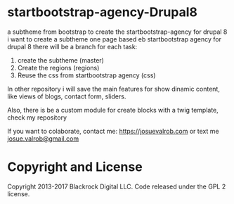# startbootstrap-agency-Drupal8
a subtheme from bootstrap to create the startbootstrap-agency for drupal 8
i want to create a subtheme one page based eb startbootstrap agency for drupal 8
there will be a branch for each task:
1) create the subtheme (master)
2) Create the regions (regions)
3) Reuse the css from startbootstrap agency (css)

In other repository i will save the main features for show dinamic content, like views of blogs, contact form, sliders.

Also, there is be a custom module for create blocks with a twig template, check my repository

If you want to colaborate, contact me: https://josuevalrob.com or text me josue.valrob@gmail.com

# Copyright and License

Copyright 2013-2017 Blackrock Digital LLC. Code released under the GPL 2 license.
